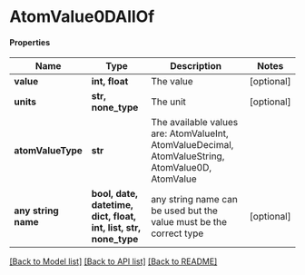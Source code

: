 # AtomValue0DAllOf

#### Properties
Name | Type | Description | Notes
------------ | ------------- | ------------- | -------------
**value** | **int, float** | The value | [optional] 
**units** | **str, none_type** | The unit | [optional] 
**atomValueType** | **str** | The available values are: AtomValueInt, AtomValueDecimal, AtomValueString, AtomValue0D, AtomValue | 
**any string name** | **bool, date, datetime, dict, float, int, list, str, none_type** | any string name can be used but the value must be the correct type | [optional]

[[Back to Model list]](../README.md#documentation-for-models) [[Back to API list]](../README.md#documentation-for-api-endpoints) [[Back to README]](../README.md)

